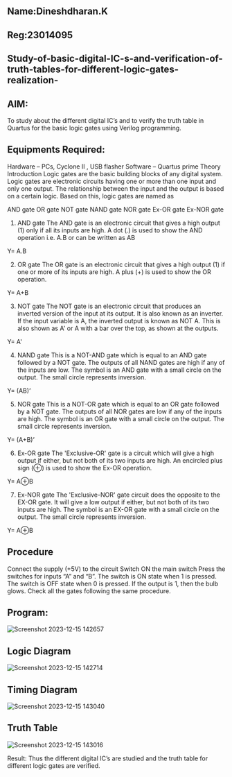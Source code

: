 ## Name:Dineshdharan.K
## Reg:23014095

## Study-of-basic-digital-IC-s-and-verification-of-truth-tables-for-different-logic-gates-realization-
## AIM:
To study about the different digital IC’s and to verify the truth table in Quartus for the basic logic gates using Verilog programming.

## Equipments Required:
Hardware – PCs, Cyclone II , USB flasher
Software – Quartus prime
Theory
Introduction
Logic gates are the basic building blocks of any digital system. Logic gates are electronic circuits having one or more than one input and only one output. The relationship between the input and the output is based on a certain logic. Based on this, logic gates are named as

AND gate
OR gate
NOT gate
NAND gate
NOR gate
Ex-OR gate
Ex-NOR gate
1) AND gate
The AND gate is an electronic circuit that gives a high output (1) only if all its inputs are high. A dot (.) is used to show the AND operation i.e. A.B or can be written as AB

Y= A.B

2) OR gate
The OR gate is an electronic circuit that gives a high output (1) if one or more of its inputs are high. A plus (+) is used to show the OR operation.

Y= A+B

3) NOT gate
The NOT gate is an electronic circuit that produces an inverted version of the input at its output. It is also known as an inverter. If the input variable is A, the inverted output is known as NOT A. This is also shown as A' or A with a bar over the top, as shown at the outputs.

Y= A'

4) NAND gate
This is a NOT-AND gate which is equal to an AND gate followed by a NOT gate. The outputs of all NAND gates are high if any of the inputs are low. The symbol is an AND gate with a small circle on the output. The small circle represents inversion.

Y= (AB)’

5) NOR gate
This is a NOT-OR gate which is equal to an OR gate followed by a NOT gate. The outputs of all NOR gates are low if any of the inputs are high. The symbol is an OR gate with a small circle on the output. The small circle represents inversion.

Y= (A+B)’

6) Ex-OR gate
The 'Exclusive-OR' gate is a circuit which will give a high output if either, but not both of its two inputs are high. An encircled plus sign (⊕) is used to show the Ex-OR operation.

Y= A⊕B

7) Ex-NOR gate
The 'Exclusive-NOR' gate circuit does the opposite to the EX-OR gate. It will give a low output if either, but not both of its two inputs are high. The symbol is an EX-OR gate with a small circle on the output. The small circle represents inversion.

Y= A⊕B

## Procedure
Connect the supply (+5V) to the circuit
Switch ON the main switch
Press the switches for inputs “A” and “B”. The switch is ON state when 1 is pressed. The switch is OFF state when 0 is pressed.
If the output is 1, then the bulb glows.
Check all the gates following the same procedure.

## Program:

![Screenshot 2023-12-15 142657](https://github.com/dineshdharank/Study-of-basic-digital-IC-s-and-verification-of-truth-tables-for-different-logic-gates-realization-/assets/145980096/44d3ebd4-7b79-4baf-a640-4babece21a70)

## Logic Diagram

![Screenshot 2023-12-15 142714](https://github.com/dineshdharank/Study-of-basic-digital-IC-s-and-verification-of-truth-tables-for-different-logic-gates-realization-/assets/145980096/6a8babfb-ee6b-4fa8-97fa-77620327ab4f)

## Timing Diagram

![Screenshot 2023-12-15 143040](https://github.com/dineshdharank/Study-of-basic-digital-IC-s-and-verification-of-truth-tables-for-different-logic-gates-realization-/assets/145980096/966ebf98-fe8b-4188-b7da-ea230963713e)

## Truth Table

![Screenshot 2023-12-15 143016](https://github.com/dineshdharank/Study-of-basic-digital-IC-s-and-verification-of-truth-tables-for-different-logic-gates-realization-/assets/145980096/69a88d80-9ef6-4af8-bbda-0447219c6036)


Result:
Thus the different digital IC’s are studied and the truth table for different logic gates are verified.
